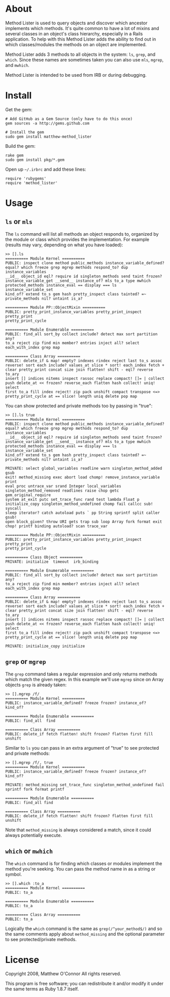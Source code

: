 About
=====

Method Lister is used to query objects and discover which ancestor implements
which methods. It's quite common to have a lot of mixins and several classes
in an object's class hierarchy, especially in a Rails application. To help
with this Method Lister adds the ability to find out in which classes/modules
the methods on an object are implemented.

Method Lister adds 3 methods to all objects in the system: `ls`, `grep`, and
`which`. Since these names are sometimes taken you can also use `mls`,
`mgrep`, and `mwhich`.  

Method Lister is intended to be used from IRB or during debugging.

Install
=======

Get the gem:

    # Add GitHub as a Gem Source (only have to do this once)
    gem sources -a http://gems.github.com
    
    # Install the gem
    sudo gem install matthew-method_lister

Build the gem:
    
    rake gem
    sudo gem install pkg/*.gem

Open up `~/.irbrc` and add these lines:

    require 'rubygems'
    require 'method_lister'
    
Usage
=====

`ls` or `mls`
-------------

The `ls` command will list all methods an object responds to, organized by the
module or class which provides the implementation. For example (results may
vary, depending on what you have loaded):

    >> [].ls
    ========== Module Kernel ==========
    PUBLIC: inspect clone method public_methods instance_variable_defined?
    equal? which freeze grep mgrep methods respond_to? dup instance_variables
    __id__ object_id eql? require id singleton_methods send taint frozen?
    instance_variable_get __send__ instance_of? mls to_a type mwhich
    protected_methods instance_eval == display === ls instance_variable_set
    kind_of? extend to_s gem hash pretty_inspect class tainted? =~
    private_methods nil? untaint is_a?

    ========== Module PP::ObjectMixin ==========
    PUBLIC: pretty_print_instance_variables pretty_print_inspect pretty_print
    pretty_print_cycle

    ========== Module Enumerable ==========
    PUBLIC: find_all sort_by collect include? detect max sort partition any?
    to_a reject zip find min member? entries inject all? select
    each_with_index grep map

    ========== Class Array ==========
    PUBLIC: delete_if & map! empty? indexes rindex reject last to_s assoc
    reverse! sort each include? values_at slice * sort! each_index fetch +
    clear pretty_print concat size join flatten! shift - eql? reverse to_ary
    insert [] indices nitems inspect rassoc replace compact! []= | collect
    push delete_at << frozen? reverse_each flatten hash collect! uniq! select
    first to_a fill index reject! zip pack unshift compact transpose <=>
    pretty_print_cycle at == slice! length uniq delete pop map

You can show protected and private methods too by passing in "true":

    >> [].ls true
    ========== Module Kernel ==========
    PUBLIC: inspect clone method public_methods instance_variable_defined?
    equal? which freeze grep mgrep methods respond_to? dup instance_variables
    __id__ object_id eql? require id singleton_methods send taint frozen?
    instance_variable_get __send__ instance_of? mls to_a type mwhich
    protected_methods instance_eval == display === ls instance_variable_set
    kind_of? extend to_s gem hash pretty_inspect class tainted? =~
    private_methods nil? untaint is_a?

    PRIVATE: select global_variables readline warn singleton_method_added gsub
    exit! method_missing exec abort load chomp! remove_instance_variable print
    eval proc untrace_var srand Integer local_variables
    singleton_method_removed readlines raise chop getc gem_original_require
    system at_exit putc set_trace_func rand test lambda Float p
    initialize_copy singleton_method_undefined chomp fail callcc sub! syscall
    sleep iterator? catch autoload puts ` pp String sprintf split caller gsub!
    open block_given? throw URI gets trap sub loop Array fork format exit
    chop! printf binding autoload? scan trace_var

    ========== Module PP::ObjectMixin ==========
    PUBLIC: pretty_print_instance_variables pretty_print_inspect pretty_print
    pretty_print_cycle

    ========== Class Object ==========
    PRIVATE: initialize  timeout  irb_binding

    ========== Module Enumerable ==========
    PUBLIC: find_all sort_by collect include? detect max sort partition any?
    to_a reject zip find min member? entries inject all? select
    each_with_index grep map

    ========== Class Array ==========
    PUBLIC: delete_if & map! empty? indexes rindex reject last to_s assoc
    reverse! sort each include? values_at slice * sort! each_index fetch +
    clear pretty_print concat size join flatten! shift - eql? reverse to_ary
    insert [] indices nitems inspect rassoc replace compact! []= | collect
    push delete_at << frozen? reverse_each flatten hash collect! uniq! select
    first to_a fill index reject! zip pack unshift compact transpose <=>
    pretty_print_cycle at == slice! length uniq delete pop map

    PRIVATE: initialize_copy initialize
    
`grep` or `mgrep`
-----------------

The `grep` command takes a regular expression and only returns methods which
match the given regex. In this example we'll use `mgrep` since on Array
objects `grep` is already taken:

    >> [].mgrep /f/
    ========== Module Kernel ==========
    PUBLIC: instance_variable_defined? freeze frozen? instance_of? kind_of?

    ========== Module Enumerable ==========
    PUBLIC: find_all  find

    ========== Class Array ==========
    PUBLIC: delete_if fetch flatten! shift frozen? flatten first fill unshift

Similar to `ls` you can pass in an extra argument of "true" to see protected
and private methods:

    >> [].mgrep /f/, true
    ========== Module Kernel ==========
    PUBLIC: instance_variable_defined? freeze frozen? instance_of? kind_of?

    PRIVATE: method_missing set_trace_func singleton_method_undefined fail
    sprintf fork format printf

    ========== Module Enumerable ==========
    PUBLIC: find_all find

    ========== Class Array ==========
    PUBLIC: delete_if fetch flatten! shift frozen? flatten first fill unshift
    
Note that `method_missing` is always considered a match, since it could always
potentially execute.

`which` or `mwhich`
-------------------

The `which` command is for finding which classes or modules implement the
method you're seeking. You can pass the method name in as a string or symbol.

    >> [].which :to_a
    ========== Module Kernel ==========
    PUBLIC: to_a

    ========== Module Enumerable ==========
    PUBLIC: to_a

    ========== Class Array ==========
    PUBLIC: to_a

Logically the `which` command is the same as `grep(/^your_method$/)` and so
the same comments apply about `method_missing` and the optional parameter to
see protected/private methods.

License
=======

Copyright 2008, Matthew O'Connor All rights reserved.

This program is free software; you can redistribute it and/or modify it under
the same terms as Ruby 1.8.7 itself.
